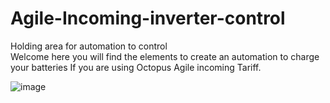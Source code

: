# Agile-Incoming-inverter-control
Holding area for automation to control  
Welcome here you will find the elements to create an automation to charge your batteries
If you are using Octopus Agile incoming Tariff.


![image](https://user-images.githubusercontent.com/115955610/218258970-8d6591ea-2248-4427-b208-22e612661b67.png)

